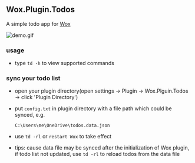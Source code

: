 Wox.Plugin.Todos
--------------------------

A simple todo app for [Wox](https://github.com/Wox-launcher/Wox)

![demo.gif](https://raw.githubusercontent.com/caoyue/Wox.Plugin.Todos/master/todos.gif)

### usage
- type `td -h` to view supported commands

### sync your todo list
- open your plugin directory(open settings -> Plugin -> Wox.Plguin.Todos -> click 'Plugin Directory')
- put `config.txt` in plugin directory with a file path which could be synced, e.g.

    ```
    C:\Users\me\OneDrive\todos.data.json
    ```
- use `td -rl` or `restart Wox` to take effect
- tips: cause data file may be synced after the initialization of Wox plugin, if todo list not updated, use `td -rl` to reload todos from the data file
